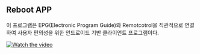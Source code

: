 
**Reboot  APP**
----------

이 프로그램은 EPG(Electronic Program Guide)와 Remotcotrol을 직관적으로
연결하여 사용자 편의성을 위한 안드로이드 기반 클라이언트 프로그램이다.

[![Watch the video](http://reebot.io:8083/images/gitimage/title.png)](https://vimeo.com/222002822)
